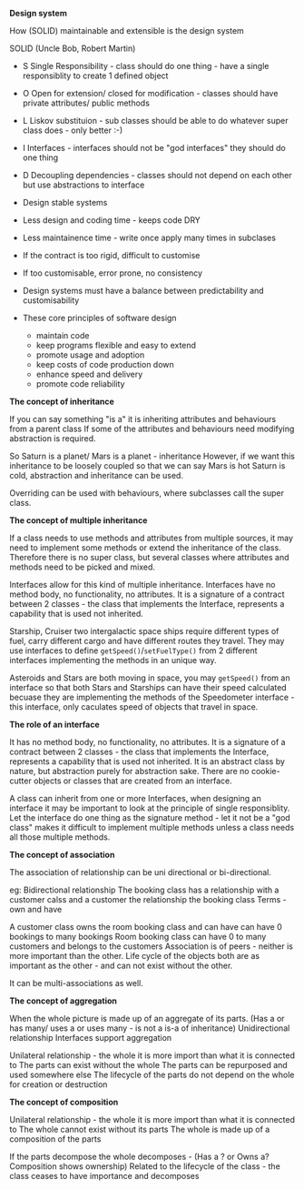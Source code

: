 __Design system__

How (SOLID) maintainable and extensible is the design system

SOLID (Uncle Bob, Robert Martin)

- S Single Responsibility - class should do one thing - have a single responsiblity to create 1 defined object
- O Open for extension/ closed for modification - classes should have private attributes/ public methods
- L Liskov substituion - sub classes should be able to do whatever super class does - only better :-)
- I Interfaces - interfaces should not be "god interfaces" they should do one thing
- D Decoupling dependencies - classes should not depend on each other but use abstractions to interface

- Design stable systems
- Less design and coding time - keeps code DRY
- Less maintainence time - write once apply many times in subclases
- If the contract is too rigid, difficult to customise
- If too customisable, error prone, no consistency
- Design systems must have a balance between predictability and customisability

- These core principles of software design
  - maintain code
  - keep programs flexible and easy to extend
  - promote usage and adoption
  - keep costs of code production down
  - enhance speed and delivery
  - promote code reliability

__The concept of inheritance__

If you can say something "is a" it is inheriting attributes and behaviours from a parent class
If some of the attributes and behaviours need modifying abstraction is required.

So Saturn is a planet/ Mars is a planet - inheritance
However, if we want this inheritance to be loosely coupled so that we can say Mars is hot Saturn is cold, abstraction and inheritance can be used.

Overriding can be used with behaviours, where subclasses call the super class.

__The concept of multiple inheritance__

If a class needs to use methods and attributes from multiple sources, it may need to implement some methods or extend the inheritance of the class. Therefore there is no super class, but several classes where attributes and methods need to be picked and mixed.

Interfaces allow for this kind of multiple inheritance. Interfaces have no method body, no functionality, no attributes. It is a signature of a contract between 2 classes - the class that implements the Interface, represents a capability that is used not inherited.

Starship, Cruiser two intergalactic space ships require different types of fuel, carry different cargo and have different routes they travel. They may use interfaces to define `getSpeed()`/`setFuelType()`  from 2 different interfaces implementing the methods in an unique way.

Asteroids and Stars are both moving in space, you may `getSpeed()` from an interface so that both Stars and Starships can have their speed calculated becuase they are implementing the methods of the Speedometer interface - this interface, only caculates speed of objects that travel in space.

__The role of an interface__

It has no method body, no functionality, no attributes. It is a signature of a contract between 2 classes - the class that implements the Interface, represents a capability that is used not inherited. It is an abstract class by nature, but abstraction purely for abstraction sake. There are no cookie-cutter objects or classes that are created from an interface.

A class can inherit from one or more Interfaces, when designing an interface it may be important to look at the principle of single responsiblity. Let the interface do one thing as the signature method - let it not be a "god class" makes it difficult to implement multiple methods unless a class needs all those multiple methods.

__The concept of association__

The association of relationship can be uni directional or bi-directional.  

eg: Bidirectional relationship
The booking class has a relationship with a customer calss and a customer the relationship the booking class
Terms - own and have

A customer class owns the room booking class and can have can have 0 bookings to many bookings
Room booking class can have 0 to many customers and belongs to the customers
Association is of peers - neither is more important than the other.
Life cycle of the objects both are as important as the other - and can not exist without the other.

It can be multi-associations as well.

__The concept of aggregation__

When the whole picture is made up of an aggregate of its parts. (Has a or has many/ uses a or uses many - is not a is-a of inheritance)
Unidirectional relationship
Interfaces support aggregation

Unilateral relationship - the whole it is more import than what it is connected to
The parts can exist without the whole
The parts can be repurposed and used somewhere else
The lifecycle of the parts do not depend on the whole for creation or destruction

__The concept of composition__

Unilateral relationship - the whole it is more import than what it is connected to
The whole cannot exist without its parts
The whole is made up of a composition of the parts

If the parts decompose the whole decomposes - (Has a ? or Owns a? Composition shows ownership)
Related to the lifecycle of the class - the class ceases to have importance and decomposes
